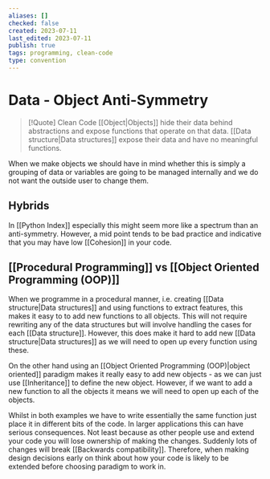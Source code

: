 ```yaml
---
aliases: []
checked: false
created: 2023-07-11
last_edited: 2023-07-11
publish: true
tags: programming, clean-code
type: convention
---
```

# Data - Object Anti-Symmetry

> [!Quote] Clean Code
> [[Object|Objects]] hide their data behind abstractions and expose functions that operate on that data. [[Data structure|Data structures]] expose their data and have no meaningful functions.

When we make objects we should have in mind whether this is simply a grouping of data or variables are going to be managed internally and we do not want the outside user to change them.

## Hybrids

In [[Python Index]] especially this might seem more like a spectrum than an anti-symmetry. However, a mid point tends to be bad practice and indicative that you may have low [[Cohesion]] in your code.

## [[Procedural Programming]] vs [[Object Oriented Programming (OOP)]]

When we programme in a procedural manner, i.e. creating [[Data structure|Data structures]] and using functions to extract features, this makes it easy to to add new functions to all objects. This will not require rewriting any of the data structures but will involve handling the cases for each [[Data structure]]. However, this does make it hard to add new [[Data structure|Data structures]] as we will need to open up every function using these.

On the other hand using an [[Object Oriented Programming (OOP)|object oriented]] paradigm makes it really easy to add new objects - as we can just use [[Inheritance]] to define the new object. However, if we want to add a new function to all the objects it means we will need to open up each of the objects.

Whilst in both examples we have to write essentially the same function just place it in different bits of the code. In larger applications this can have serious consequences. Not least because as other people use and extend your code you will lose ownership of making the changes. Suddenly lots of changes will break [[Backwards compatibility]]. Therefore, when making design decisions early on think about how your code is likely to be extended before choosing paradigm to work in.
